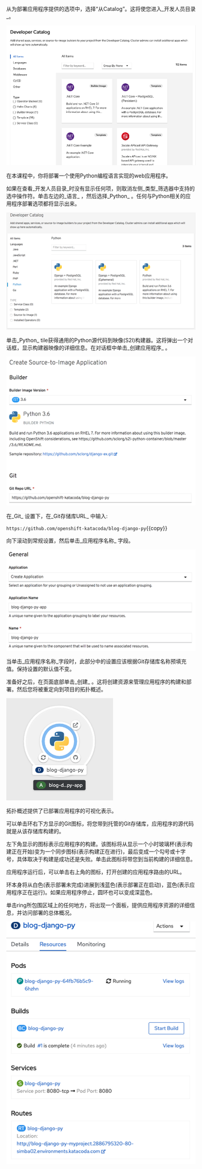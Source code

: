 从为部署应用程序提供的选项中，选择“从Catalog”。这将使您进入_开发人员目录_。

![Developer Catalog](../../assets/introduction/deploying-python-44/02-developer-catalog.png)

在本课程中，你将部署一个使用Python编程语言实现的web应用程序。

如果在查看_开发人员目录_时没有显示任何项，则取消左侧_类型_筛选器中支持的选中操作符。单击左边的_语言_ ，然后选择_Python_ 。任何与Python相关的应用程序部署选项都将显示出来。

![Available Python Versions](../../assets/introduction/deploying-python-44/02-deploy-python-source.png)

单击_Python_ tile获得通用的Python源代码到映像(S2I)构建器。这将弹出一个对话框，显示构建器映像的详细信息。在对话框中单击_创建应用程序_ 。

![Create Python Application #1](../../assets/introduction/deploying-python-44/02-create-python-application-1.png)

在_Git_ 设置下，在_Git存储库URL_ 中输入:

`https://github.com/openshift-katacoda/blog-django-py`{{copy}}

向下滚动到常规设置，然后单击_应用程序名称_ 字段。

![Create Python Application #2](../../assets/introduction/deploying-python-44/02-create-python-application-2.png)

当单击_应用程序名称_字段时，此部分中的设置应该根据Git存储库名称预填充值。保持设置的默认值不变。

准备好之后，在页面底部单击_创建_ 。这将创建资源来管理应用程序的构建和部署。然后您将被重定向到项目的拓扑概述。

![Application Topology View](../../assets/introduction/deploying-python-44/02-application-topology-view.png)

拓扑概述提供了已部署应用程序的可视化表示。

可以单击环右下方显示的Git图标，将您带到托管的Git存储库，应用程序的源代码就是从该存储库构建的。

左下角显示的图标表示应用程序的构建。该图标将从显示一个小时玻璃杯(表示构建正在开始)变为一个同步图标(表示构建正在进行)，最后变成一个勾号或十字号，具体取决于构建是成功还是失败。单击此图标将带您到当前构建的详细信息。

应用程序运行后，可以单击右上角的图标，打开创建的应用程序路由的URL。

环本身将从白色(表示部署未完成)进展到浅蓝色(表示部署正在启动)，蓝色(表示应用程序正在运行)。如果应用程序停止，圆环也可以变成深蓝色。

单击ring所包围区域上的任何地方，将出现一个面板，提供应用程序资源的详细信息，并访问部署的总体概况。

![Deployment Details](../../assets/introduction/deploying-python-44/02-deployment-details.png)